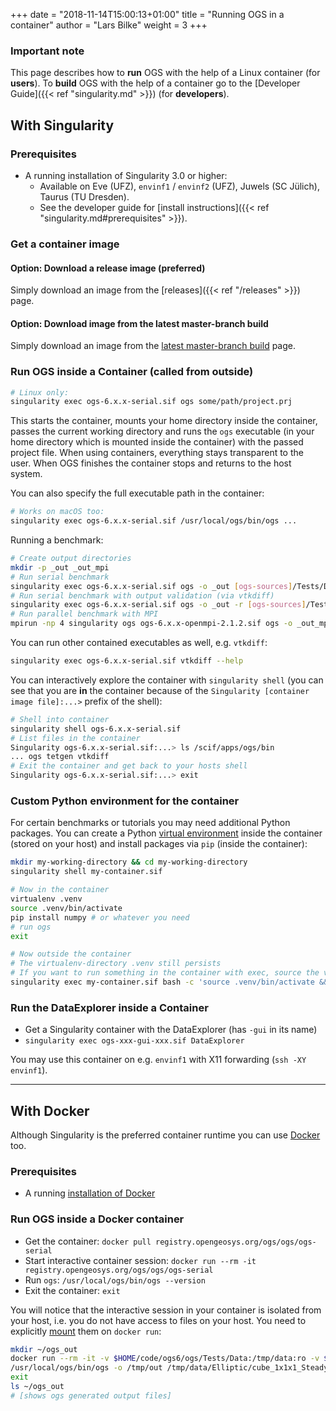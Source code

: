 +++
date = "2018-11-14T15:00:13+01:00"
title = "Running OGS in a container"
author = "Lars Bilke"
weight = 3
+++

<div class='note'>

### Important note

<!-- TODO: Consider to place this section somewhere outside of basics, e.g., as an individual section as the context may be
considered already pretty advanced. -->
This page describes how to **run** OGS with the help of a Linux container (for **users**).
To **build** OGS with the help of a container go to the [Developer Guide]({{< ref "singularity.md" >}}) (for **developers**).

</div>

## With Singularity
<!-- TODO: Update this section regarding Apptainer -->

### Prerequisites

* A running installation of Singularity 3.0 or higher:
  * Available on Eve (UFZ), `envinf1` / `envinf2` (UFZ), Juwels (SC Jülich), Taurus (TU Dresden).
  * See the developer guide for [install instructions]({{< ref "singularity.md#prerequisites" >}}).

### Get a container image

#### Option: Download a release image (preferred)

Simply download an image from the [releases]({{< ref "/releases" >}}) page.

#### Option: Download image from the latest master-branch build

Simply download an image from the [latest master-branch build](https://gitlab.opengeosys.org/ogs/ogs/-/jobs/artifacts/master/browse/ThirdParty/container-maker/_out/images?job=container) page.

### Run OGS inside a Container (called from outside)

```bash
# Linux only:
singularity exec ogs-6.x.x-serial.sif ogs some/path/project.prj
```

This starts the container, mounts your home directory inside the container, passes the current working directory and runs the `ogs` executable (in your home directory which is mounted inside the container) with the passed project file. When using
containers, everything stays transparent to the user. When OGS finishes the container stops and returns to the host system.

You can also specify the full executable path in the container:

```bash
# Works on macOS too:
singularity exec ogs-6.x.x-serial.sif /usr/local/ogs/bin/ogs ...
```

Running a benchmark:

```bash
# Create output directories
mkdir -p _out _out_mpi
# Run serial benchmark
singularity exec ogs-6.x.x-serial.sif ogs -o _out [ogs-sources]/Tests/Data/Mechanics/Linear/disc_with_hole.prj
# Run serial benchmark with output validation (via vtkdiff)
singularity exec ogs-6.x.x-serial.sif ogs -o _out -r [ogs-sources]/Tests/Data/Mechanics/Linear [ogs-sources]/Tests/Data/Mechanics/Linear/disc_with_hole.prj
# Run parallel benchmark with MPI
mpirun -np 4 singularity ogs ogs-6.x.x-openmpi-2.1.2.sif ogs -o _out_mpi [ogs-sources]/Tests/Data/Mechanics/Linear/disc_with_hole.prj
```

You can run other contained executables as well, e.g. `vtkdiff`:

```bash
singularity exec ogs-6.x.x-serial.sif vtkdiff --help
```

You can interactively explore the container with `singularity shell` (you can see that you are **in** the container because of the `Singularity [container image file]:...>` prefix of the shell):

```bash
# Shell into container
singularity shell ogs-6.x.x-serial.sif
# List files in the container
Singularity ogs-6.x.x-serial.sif:...> ls /scif/apps/ogs/bin
... ogs tetgen vtkdiff
# Exit the container and get back to your hosts shell
Singularity ogs-6.x.x-serial.sif:...> exit
```

### Custom Python environment for the container

For certain benchmarks or tutorials you may need additional Python packages. You can create a Python [virtual environment](https://virtualenv.pypa.io/en/latest/) inside the container (stored on your host) and install packages via `pip` (inside the container):

```bash
mkdir my-working-directory && cd my-working-directory
singularity shell my-container.sif

# Now in the container
virtualenv .venv
source .venv/bin/activate
pip install numpy # or whatever you need
# run ogs
exit

# Now outside the container
# The virtualenv-directory .venv still persists
# If you want to run something in the container with exec, source the venv before:
singularity exec my-container.sif bash -c 'source .venv/bin/activate && ogs ...'
```

### Run the DataExplorer inside a Container

* Get a Singularity container with the DataExplorer (has `-gui` in its name)
* `singularity exec ogs-xxx-gui-xxx.sif DataExplorer`

You may use this container on e.g. `envinf1` with X11 forwarding (`ssh -XY envinf1`).

----

## With Docker

Although Singularity is the preferred container runtime you can use [Docker](https://www.docker.com) too.

### Prerequisites

* A running [installation of Docker](https://docs.docker.com/get-docker/)

### Run OGS inside a Docker container

* Get the container: `docker pull registry.opengeosys.org/ogs/ogs/ogs-serial`
* Start interactive container session: `docker run --rm -it registry.opengeosys.org/ogs/ogs/ogs-serial`
* Run `ogs`: `/usr/local/ogs/bin/ogs --version`
* Exit the container: `exit`

You will notice that the interactive session in your container is isolated from your host, i.e. you do not have access to files on your host. You need to explicitly [mount](https://docs.docker.com/storage/bind-mounts/) them on `docker run`:

```bash
mkdir ~/ogs_out
docker run --rm -it -v $HOME/code/ogs6/ogs/Tests/Data:/tmp/data:ro -v $HOME/ogs_out:/tmp/out registry.opengeosys.org/ogs/ogs/ogs-serial
/usr/local/ogs/bin/ogs -o /tmp/out /tmp/data/Elliptic/cube_1x1x1_SteadyStateDiffusion/cube_1e4.prj
exit
ls ~/ogs_out
# [shows ogs generated output files]
```
